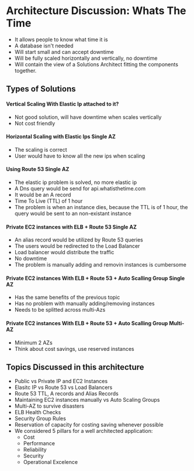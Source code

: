 # Architecture Discussion: Whats The Time

* It allows people to know what time it is
* A database isn't needed
* Will start small and can accept downtime
* Will be fully scaled horizontally and vertically, no downtime
* Will contain the view of a Solutions Architect fitting the components together.

## Types of Solutions

#### Vertical Scaling With Elastic Ip attached to it?

* Not good solution, will have downtime when scales vertically
* Not cost friendly

#### Horizontal Scaling with Elastic Ips Single AZ

* The scaling is correct
* User would have to know all the new ips when scaling

#### Using Route 53 Single AZ

* The elastic ip problem is solved, no more elastic ip
* A Dns query would be send for api.whatisthetime.com
* It would be an A record
* Time To Live (TTL) of 1 hour
* The problem is when an instance dies, because the TTL is of 1 hour, the query would be sent to an non-existant instance

#### Private EC2 instances with ELB + Route 53 Single AZ

* An alias record would be utilized by Route 53 queries
* The users would be redirected to the Load Balancer
* Load balancer would distribute the traffic
* No downtime
* The problem is manually adding and removin instances is cumbersome

#### Private EC2 instances With ELB + Route 53 + Auto Scalling Group Single AZ

* Has the same benefits of the previous topic
* Has no problem with manually adding/removing instances
* Needs to be splitted across multi-Azs

#### Private EC2 instances With ELB + Route 53 + Auto Scalling Group Multi-AZ

* Minimum 2 AZs
* Think about cost savings, use reserved instances 

## Topics Discussed in this architecture

* Public vs Private IP and EC2 Instances
* Elasitc IP vs Route 53 vs Load Balancers
* Route 53 TTL, A records and Alias Records
* Maintaining EC2 instances manually vs Auto Scaling Groups
* Multi-AZ to survive disasters
* ELB Health Checks
* Security Group Rules
* Reservation of capacity for costing saving whenever possible
* We considered 5 pillars for a well architected application:
  * Cost
  * Performance
  * Reliability
  * Security
  * Operational Excelence